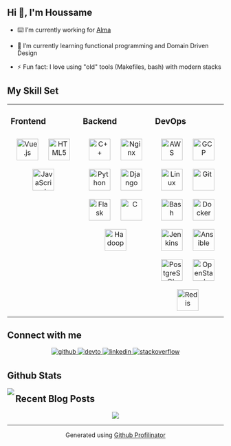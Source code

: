 ## <div align="left">Hi 👋, I'm Houssame</div>

- ⌨️ I’m currently working for [Alma](https://getalma.eu)

- 🌱 I’m currently learning functional programming and Domain Driven Design

- ⚡ Fun fact: I love using "old" tools (Makefiles, bash) with modern stacks

## My Skill Set

<table><tr><td valign="top" width="33%">

### Frontend
<div align="center">
	<img style="margin: 10px" src="https://profilinator.rishav.dev/skills-assets/vuejs-original-wordmark.svg" alt="Vue.js" height="50" />
	<img style="margin: 10px" src="https://profilinator.rishav.dev/skills-assets/html5-original-wordmark.svg" alt="HTML5" height="50" />
	<img style="margin: 10px" src="https://profilinator.rishav.dev/skills-assets/javascript-original.svg" alt="JavaScript" height="50" />
</div>

</td><td valign="top" width="33%">

### Backend
<div align="center">
	<img style="margin: 10px" src="https://profilinator.rishav.dev/skills-assets/cplusplus-original.svg" alt="C++" height="50" />
	<img style="margin: 10px" src="https://profilinator.rishav.dev/skills-assets/nginx-original.svg" alt="Nginx" height="50" />
	<img style="margin: 10px" src="https://profilinator.rishav.dev/skills-assets/python-original.svg" alt="Python" height="50" />
	<img style="margin: 10px" src="https://profilinator.rishav.dev/skills-assets/django-original.svg" alt="Django" height="50" />
	<img style="margin: 10px" src="https://profilinator.rishav.dev/skills-assets/flask.png" alt="Flask" height="50" />
	<img style="margin: 10px" src="https://profilinator.rishav.dev/skills-assets/c-original.svg" alt="C" height="50" />
	<img style="margin: 10px" src="https://profilinator.rishav.dev/skills-assets/apache_hadoop-icon.svg" alt="Hadoop" height="50" />
</div>

</td><td valign="top" width="33%">

### DevOps 
<div align="center">
	<img style="margin: 10px" src="https://profilinator.rishav.dev/skills-assets/amazonwebservices-original-wordmark.svg" alt="AWS" height="50" />
	<img style="margin: 10px" src="https://profilinator.rishav.dev/skills-assets/google_cloud-icon.svg" alt="GCP" height="50" />
	<img style="margin: 10px" src="https://profilinator.rishav.dev/skills-assets/linux-original.svg" alt="Linux" height="50" />
	<img style="margin: 10px" src="https://profilinator.rishav.dev/skills-assets/git-scm-icon.svg" alt="Git" height="50" />
	<img style="margin: 10px" src="https://profilinator.rishav.dev/skills-assets/gnu_bash-icon.svg" alt="Bash" height="50" />
	<img style="margin: 10px" src="https://profilinator.rishav.dev/skills-assets/docker-original-wordmark.svg" alt="Docker" height="50" />
	<img style="margin: 10px" src="https://profilinator.rishav.dev/skills-assets/jenkins-icon.svg" alt="Jenkins" height="50" />
	<img style="margin: 10px" src="https://profilinator.rishav.dev/skills-assets/ansible.png" alt="Ansible" height="50" />
	<img style="margin: 10px" src="https://profilinator.rishav.dev/skills-assets/postgresql-original-wordmark.svg" alt="PostgreSQL" height="50" />
	<img style="margin: 10px" src="https://profilinator.rishav.dev/skills-assets/openstack.png" alt="OpenStack" height="50" />
	<img style="margin: 10px" src="https://profilinator.rishav.dev/skills-assets/redis-original-wordmark.svg" alt="Redis" height="50" />
</div>

</td></tr></table>

## Connect with me

<div align="center">
	<a href="https://github.com/hyahiaoui" target="_blank">
		<img src=https://img.shields.io/badge/github-%2324292e.svg?&style=for-the-badge&logo=github&logoColor=white alt=github style="margin-bottom: 5px;" />
	</a>
	<a href="https://dev.to/hyahiaoui" target="_blank">
		<img src=https://img.shields.io/badge/dev.to-%2308090A.svg?&style=for-the-badge&logo=dev.to&logoColor=white alt=devto style="margin-bottom: 5px;" />
	</a>
	<a href="https://linkedin.com/in/houssame-yahiaoui-ph-d-53320988" target="_blank">
		<img src=https://img.shields.io/badge/linkedin-%231E77B5.svg?&style=for-the-badge&logo=linkedin&logoColor=white alt=linkedin style="margin-bottom: 5px;" />
	</a>
	<a href="https://stackoverflow.com/users/11961519" target="_blank">
		<img src=https://img.shields.io/badge/stackoverflow-%23F28032.svg?&style=for-the-badge&logo=stackoverflow&logoColor=white alt=stackoverflow style="margin-bottom: 5px;" />
	</a>
</div>

## Github Stats

<img src="https://github-readme-stats.vercel.app/api?username=hyahiaoui&show_icons=true&count_private=true&hide_border=true" align="left" />

## Recent Blog Posts

<div align="center">
	<img src="https://komarev.com/ghpvc/?username=hyahiaoui&&style=flat-square" align="center" />
</div>

----

<div align="center">Generated using <a href="https://profilinator.rishav.dev/" target="_blank">Github Profilinator</a></div>
